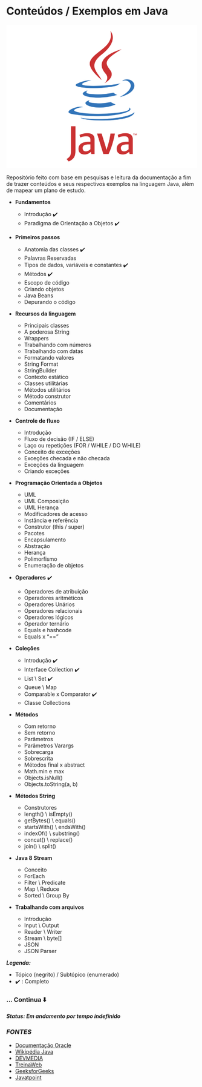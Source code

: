 # Conteúdos / Exemplos em Java

![Java logo](img/java-logo.png)

Repositório feito com base em pesquisas e leitura da documentação a fim de trazer conteúdos e seus respectivos exemplos na linguagem Java, além de mapear um plano de estudo.

- **Fundamentos**
    - Introdução :heavy_check_mark:
    - Paradigma de Orientação a Objetos :heavy_check_mark:

- **Primeiros passos**
    - Anatomia das classes :heavy_check_mark:
    - Palavras Reservadas
    - Tipos de dados, variáveis e constantes :heavy_check_mark:
    - Métodos :heavy_check_mark:
    - Escopo de código
    - Criando objetos
    - Java Beans
    - Depurando o código

- **Recursos da linguagem**
    -	Principais classes
    -	A poderosa String
    -	Wrappers
    -	Trabalhando com números
    -	Trabalhando com datas
    -	Formatando valores
    -	String Format
    -	StringBuilder
    -	Contexto estático
    -	Classes utilitárias
    -	Métodos utilitários
    -	Método construtor
    -	Comentários
    -	Documentação

- **Controle de fluxo**
    -	Introdução
    -	Fluxo de decisão (IF / ELSE)
    -	Laço ou repetições (FOR / WHILE / DO WHILE)
    -	Conceito de exceções
    -	Exceções checada e não checada
    -	Exceções da linguagem
    -	Criando exceções

- **Programação Orientada a Objetos**
    -	UML
    -	UML Composição
    -	UML Herança
    -	Modificadores de acesso
    -	Instância e referência
    -	Construtor (this / super)
    -	Pacotes
    -	Encapsulamento
    -	Abstração
    -	Herança
    -	Polimorfismo
    -	Enumeração de objetos

- **Operadores** :heavy_check_mark:
    -	Operadores de atribuição
    -	Operadores aritméticos
    -	Operadores Unários
    -	Operadores relacionais
    -	Operadores lógicos
    -	Operador ternário
    -	Equals e hashcode
    -	Equals x “==”

- **Coleções**
    -	Introdução :heavy_check_mark:
    -	Interface Collection  :heavy_check_mark:
    -	List \ Set :heavy_check_mark:
    -	Queue \ Map
    -	Comparable x Comparator :heavy_check_mark:
    -	Classe Collections

- **Métodos**
    -	Com retorno
    -	Sem retorno
    -	Parâmetros
    -	Parâmetros Varargs
    -	Sobrecarga
    -	Sobrescrita
    -	Métodos final x abstract
    -	Math.min e max
    -	Objects.isNull()
    -	Objects.toString(a, b)

- **Métodos String**
    -	Construtores
    -	length() \ isEmpty()
    -	getBytes() \ equals()
    -	startsWith() \ endsWith()
    -	indexOf() \ substring()
    -	concat() \ replace()
    -	join() \ split()

- **Java 8 Stream**
    -	Conceito
    -	ForEach
    -	Filter \ Predicate
    -	Map \ Reduce
    -	Sorted \ Group By 

- **Trabalhando com arquivos**
    -	Introdução
    -	Input \ Output
    -	Reader \ Writer
    -	Stream \ byte[]
    -	JSON
    -	JSON Parser

***Legenda:***  
- Tópico (negrito) / Subtópico (enumerado)  
- :heavy_check_mark: : Completo  

### ... **Continua** :arrow_down:

#### *Status: Em andamento por tempo indefinido*

### *FONTES*

- [Documentação Oracle](https://docs.oracle.com/en/java/)  
- [Wikipédia Java](https://pt.wikipedia.org/wiki/Java_(linguagem_de_programa%C3%A7%C3%A3o))  
- [DEVMEDIA](https://www.devmedia.com.br/)  
- [TreinaWeb](https://www.treinaweb.com.br/)  
- [GeeksforGeeks](https://www.geeksforgeeks.org/)  
- [Javatpoint](https://www.javatpoint.com/)  